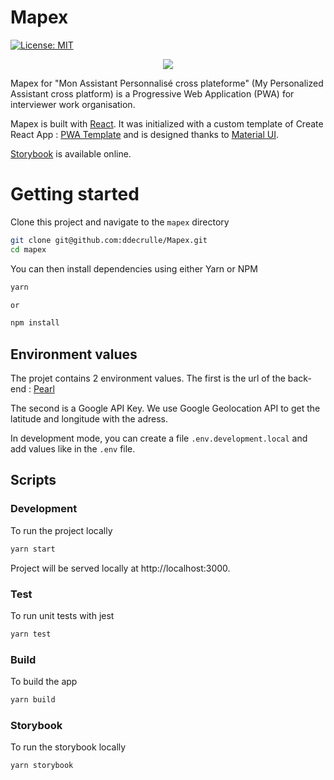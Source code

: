 
# Mapex

[![License: MIT](https://img.shields.io/badge/License-MIT-blue.svg)](https://opensource.org/licenses/MIT)

<p align="center">
 <img src="https://user-images.githubusercontent.com/81740200/130244487-7d6e22a0-d016-42a2-85ec-041cf4fa59bf.png" />
</p>

Mapex for "Mon Assistant Personnalisé cross plateforme" (My Personalized Assistant cross platform) is a Progressive Web Application (PWA) for interviewer work organisation.

Mapex is built with [React](https://reactjs.org/). It was initialized with a custom template of Create React App : [PWA Template](https://www.npmjs.com/package/cra-template-pwa) and is designed thanks to [Material UI](https://material-ui.com/).

[Storybook](https://ddecrulle.github.io/Mapex/) is available online.

# Getting started

Clone this project and navigate to the `mapex` directory

```bash
git clone git@github.com:ddecrulle/Mapex.git
cd mapex
```

You can then install dependencies using either Yarn or NPM

```bash
yarn

or

npm install
```

## Environment values

The projet contains 2 environment values. The first is the url of the back-end : [Pearl](https://github.com/InseeFr/Pearl-Jam-Back-Office)

The second is a Google API Key. We use Google Geolocation API to get the latitude and longitude with the adress.

In development mode, you can create a file `.env.development.local` and add values like in the `.env` file.

## Scripts

### Development

To run the project locally

```bash
yarn start
```

Project will be served locally at http://localhost:3000.

### Test

To run unit tests with jest

```bash
yarn test
```

### Build

To build the app

```bash
yarn build
```

### Storybook

To run the storybook locally

```bash
yarn storybook
```
